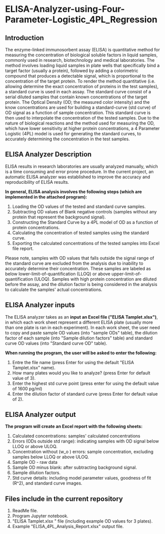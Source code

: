 # ELISA-Analyzer-using-Four-Parameter-Logistic_4PL_Regression

## **Introduction**
The enzyme-linked immunosorbent assay (ELISA) is quantitative method for measuring the concentration of biological soluble factors in liquid samples, commonly used in research, biotechnology and medical laboratories. 
The method involves loading liquid samples in plate wells that specifically bind a target factor (usually a protein), followed by adding a colorimetric compound that produces a detectable signal, which is proportional to the concentration of the target protein. 
To render the method quantitative (i.e. allowing determine the exact concentration of proteins in the test samples), a standard curve is used in each assay. The standard curve consist of a serial diluted samples that contain known concentrations of the target protein. The Optical Density (OD; the measured color intensity) and the know concentrations are used for building a standard-curve (std curve) of OD signal as a function of sample concentration. This standard curve is then used to interpolate the concentration of the tested samples. 
Due to the nature of biological reactions and the method used for measuring the OD, which have lower sensitivity at higher protein concentrations, a 4 Parameter Logistic (4PL) model is used for generating the standard curves, to accurately determining the concentration in the test samples. 

## **ELISA Analyzer Description** 
ELISA results in research laboratories are usually analyzed manually, which is a time consuming and error prone procedure. In the current project, an automatic ELISA analyzer was established to improve the accuracy and reproducibility of ELISA results. 

**In general, ELISA analysis involves the following steps (which are implemented in the attached program):** 

1. Loading the OD values of the tested and standard curve samples.
2. Subtracting OD values of Blank negative controls (samples without any protein that represent the background signal). 
3. Constructing the Standard Curve by a 4PL model of OD as a function of protein concentrations.
4. Calculating the concentration of tested samples using the standard curve. 
5. Exporting the calculated concentrations of the tested samples into Excel file report.  

Please note, samples with OD values that falls outside the signal range of the standard curve are excluded from the analysis due to inability to accurately determine their concentration. These samples are labeled as below lower-limit-of-quantification (LLOQ) or above upper-limit-of-quantification (ULOQ). Samples with high protein concentration are diluted before the assay, and the dilution factor is being considered in the analysis to calculate the samples' actual concentrations.    

## **ELISA Analyzer inputs**  
The ELISA analyzer takes as an **input an Excel file ("ELISA Tamplet.xlsx")**, in which each work sheet represent a different ELISA plate (usually more than one plate is ran in each experiment). In each work sheet, the user need to copy and paste sample OD values (into "sample ODs" table), the dilution factor of each sample (into "Sample dilution factors" table) and standard curve OD values (into "Standard curve OD" table).

**When running the program, the user will be asked to enter the following:** 
1. Entre the file name (press Enter for using the default "ELISA Tamplet.xlsx" name).
2. How many plates would you like to analyze? (press Enter for default value of 3).
3. Enter the highest std curve point (press enter for using the default value of 1600 pg/ml)
4. Enter the dilution factor of standard curve (press Enter for default value of 2).
 
## **ELISA Analyzer output**
**The program will create an Excel report with the following sheets:**
1. Calculated concentrations: samples' calculated concentrations  
2. Errors (ODs outside std range): indicating samples with OD signal below LLOQ or above ULOQ.
3. Concentration without (w_o ) errors: sample concentration, excluding samples below LLOQ or above ULOQ.
4. Sample OD - raw data
5. Sample OD minus blank: after subtracting background signal.
6. Sample dilution factors.
7. Std curve details: including model parameter values, goodness of fit (R^2), and standard curve images.    

## **Files include in the current repository** 
1. ReadMe file.
2. Program Jupyter notebook.
3. "ELISA Tamplet.xlsx " file (including example OD values for 3 plates).
4.  Example "ELISA_4PL_Analysis_Report.xlsx" output file.

